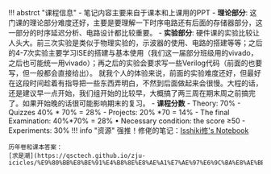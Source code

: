 !!! abstrct "课程信息"
    - 笔记内容主要来自于课本和上课用的PPT
    - **理论部分**: 这门课的理论部分难度还好，主要是要理解一下时序电路还有后面的存储器部分，这一部分的时序延迟分析、电路设计都比较重要。
    - **实验部分**: 硬件课的实验比较让人头大。前三次实验是类似于物理实验的，示波器的使用、电路的搭建等等；之后的4-7次实验主要学习ISE的搭建与基本使用（我们这一届部分班级用的vivado，之后也可能统一用vivado）；再之后的实验会要求写一些Verilog代码（前面的也要写，但一般都会直接给出）。
    就我个人的体验来说，前面的实验难度还好，但最好在这段时间趁着有指导把一些东西弄明白，不然到后面做起来会很慢。大程的话，还是建议早一点开始，我们组开始的比较早，大概搞了两三周在期末周之前搞完了。如果开始晚的话很可能影响期末的复习。
    - **课程分数**
        - Theory: 70%
            - Quizzes 40% * 70% = 28%
            - Projects: 20% *70 = 14%
            - The final Examination: 40%*70% = 28%
            • Necessary condition: the score ≥50
        - Experiments: 30%
!!! info "资源"
    强推！修佬的笔记：[Isshiki修's Notebook](https://note.isshikih.top/cour_note/D2QD_DigitalDesign/)

    历年卷和课本答案：
    [求是潮](https://qsctech.github.io/zju-icicles/%E9%80%BB%E8%BE%91%E4%B8%8E%E8%AE%A1%E7%AE%97%E6%9C%BA%E8%AE%BE%E8%AE%A1%E5%9F%BA%E7%A1%80/)
    
